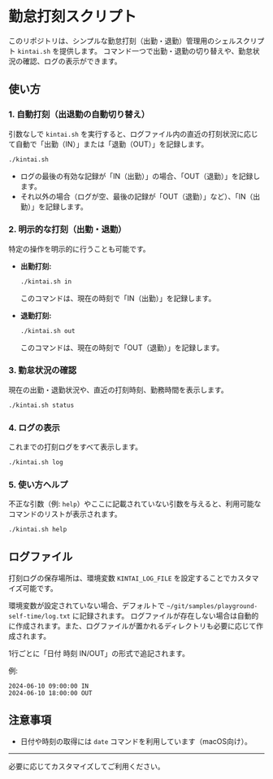 # 勤怠打刻スクリプト

このリポジトリは、シンプルな勤怠打刻（出勤・退勤）管理用のシェルスクリプト `kintai.sh` を提供します。
コマンド一つで出勤・退勤の切り替えや、勤怠状況の確認、ログの表示ができます。

## 使い方

### 1. 自動打刻（出退勤の自動切り替え）

引数なしで `kintai.sh` を実行すると、ログファイル内の直近の打刻状況に応じて自動で「出勤（IN）」または「退勤（OUT）」を記録します。

```sh
./kintai.sh
```

- ログの最後の有効な記録が「IN（出勤）」の場合、「OUT（退勤）」を記録します。
- それ以外の場合（ログが空、最後の記録が「OUT（退勤）」など）、「IN（出勤）」を記録します。

### 2. 明示的な打刻（出勤・退勤）

特定の操作を明示的に行うことも可能です。

- **出勤打刻:**
  ```sh
  ./kintai.sh in
  ```
  このコマンドは、現在の時刻で「IN（出勤）」を記録します。

- **退勤打刻:**
  ```sh
  ./kintai.sh out
  ```
  このコマンドは、現在の時刻で「OUT（退勤）」を記録します。

### 3. 勤怠状況の確認

現在の出勤・退勤状況や、直近の打刻時刻、勤務時間を表示します。

```sh
./kintai.sh status
```

### 4. ログの表示

これまでの打刻ログをすべて表示します。

```sh
./kintai.sh log
```

### 5. 使い方ヘルプ

不正な引数（例: `help`）やここに記載されていない引数を与えると、利用可能なコマンドのリストが表示されます。

```sh
./kintai.sh help
```

## ログファイル

打刻ログの保存場所は、環境変数 `KINTAI_LOG_FILE` を設定することでカスタマイズ可能です。

環境変数が設定されていない場合、デフォルトで `~/git/samples/playground-self-time/log.txt` に記録されます。
ログファイルが存在しない場合は自動的に作成されます。また、ログファイルが置かれるディレクトリも必要に応じて作成されます。

1行ごとに「日付 時刻 IN/OUT」の形式で追記されます。

例:
```
2024-06-10 09:00:00 IN
2024-06-10 18:00:00 OUT
```

## 注意事項

- 日付や時刻の取得には `date` コマンドを利用しています（macOS向け）。

---

必要に応じてカスタマイズしてご利用ください。
